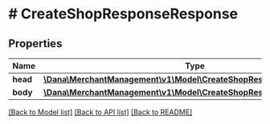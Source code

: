 # # CreateShopResponseResponse

## Properties

Name | Type | Description | Notes
------------ | ------------- | ------------- | -------------
**head** | [**\Dana\MerchantManagement\v1\Model\CreateShopResponseResponseHead**](CreateShopResponseResponseHead.md) |  |
**body** | [**\Dana\MerchantManagement\v1\Model\CreateShopResponseResponseBody**](CreateShopResponseResponseBody.md) |  |

[[Back to Model list]](../../README.md#models) [[Back to API list]](../../README.md#endpoints) [[Back to README]](../../README.md)

